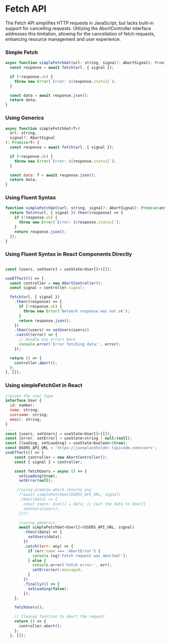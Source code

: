 # Fetch API

The Fetch API simplifies HTTP requests in JavaScript, but lacks built-in support for cancelling requests. Utilizing the AbortController interface addresses this limitation, allowing for the cancellation of fetch requests, enhancing resource management and user experience.

### Simple Fetch

```javascript
async function simpleFetchGet(url: string, signal?: AbortSignal): Promise<any> {
  const response = await fetch(url, { signal });

  if (!response.ok) {
    throw new Error(`Error: ${response.status}`);
  }

  const data = await response.json();
  return data;
}
```

### Using Generics

```javascript
async function simpleFetchGet<T>(
  url: string,
  signal?: AbortSignal
): Promise<T> {
  const response = await fetch(url, { signal });

  if (!response.ok) {
    throw new Error(`Error: ${response.status}`);
  }

  const data: T = await response.json();
  return data;
}
```

### Using Fluent Syntax

```javascript
function simpleFetchGet(url: string, signal?: AbortSignal): Promise<any> {
  return fetch(url, { signal }).then((response) => {
    if (!response.ok) {
      throw new Error(`Error: ${response.status}`);
    }
    return response.json();
  });
}
```

### Using Fluent Syntax in React Components Directly

```javascript

const [users, setUsers] = useState<User[]>([]);

useEffect(() => {
  const controller = new AbortController();
  const signal = controller.signal;

  fetch(url, { signal })
    .then((response) => {
      if (!response.ok) {
        throw new Error('Network response was not ok');
      }
      return response.json();
    })
    .then((users) => setUsers(users))
    .catch((error) => {
      // Handle any errors here
      console.error('Error fetching data:', error);
    });

  return () => {
    controller.abort();
  };
}, []);


```

### Using simpleFetchGet in React

```javascript
//given the user type
interface User {
  id: number;
  name: string;
  username: string;
  email: string;
}
....
const [users, setUsers] = useState<User[]>([]);
const [error, setError] = useState<string | null>(null);
const [loading, setLoading] = useState<boolean>(true);
const USERS_API_URL = 'https://jsonplaceholder.typicode.com/users';
useEffect(() => {
    const controller = new AbortController();
    const { signal } = controller;

    const fetchUsers = async () => {
      setLoading(true);
      setError(null);

     //using promise which returns any
      /*await simpleFetchGet(USERS_API_URL, signal)
      .then((data) => {
        const users: User[] = data; // Cast the data to User[]
        setUsers(users);
      })*/

      //using generics
      await simpleFetchGet<User[]>(USERS_API_URL, signal)
        .then((data) => {
          setUsers(data);
        })
        .catch((err: any) => {
          if (err.name === 'AbortError') {
            console.log('Fetch request was aborted!');
          } else {
            console.error('Fetch error:', err);
            setError(err.message);
          }
        })
        .finally(() => {
          setLoading(false);
        });
    };

    fetchUsers();

    // Cleanup function to abort the request
    return () => {
      controller.abort();
    };
  }, []);
```
